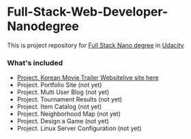 # Full-Stack-Web-Developer-Nanodegree
This is project repository for [Full Stack Nano degree](https://www.udacity.com/course/full-stack-web-developer-nanodegree--nd004) in [Udacity](https://www.udacity.com/)

### What's included
- [Project. Korean Movie Trailer Website](https://github.com/jihobak/Full-Stack-Web-Developer-Nanodegree/tree/master/MovieTrailerWebsite)[live site here](http://jihobak.github.io/blog/udacity/fresh_tomatoes.html)
- Project. Portfolio Site (not yet)
- Project. Multi User Blog (not yet)
- Project. Tournament Results (not yet)
- Project. Item Catalog (not yet)
- Project. Neighborhood Map (not yet)
- Project. Design a Game (not yet)
- Project. Linux Server Configuration (not yet)
